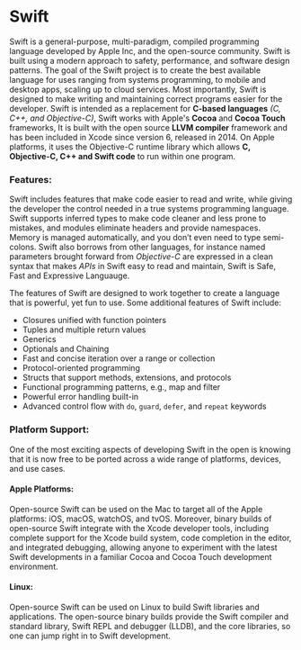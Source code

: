 # Swift
Swift is a general-purpose, multi-paradigm, compiled programming language developed by Apple Inc, and the open-source community.
Swift is built using a modern approach to safety, performance, and software design patterns.
The goal of the Swift project is to create the best available language for uses ranging from systems programming, to mobile and desktop apps,
scaling up to cloud services. Most importantly, Swift is designed to make writing and maintaining correct programs easier for the developer.
Swift is intended as a replacement for **C-based languages** *(C, C++, and Objective-C)*, Swift works with Apple's **Cocoa** and **Cocoa Touch** frameworks,
It is built with the open source **LLVM compiler** framework and has been included in Xcode since version 6, released in 2014.
On Apple platforms, it uses the Objective-C runtime library which allows **C, Objective-C, C++ and Swift code** to run within one program.


### Features:

Swift includes features that make code easier to read and write, while giving the developer the control needed in a true systems programming language.
Swift supports inferred types to make code cleaner and less prone to mistakes, and modules eliminate headers and provide namespaces. Memory is managed
automatically, and you don’t even need to type semi-colons. Swift also borrows from other languages, for instance named parameters brought forward
from *Objective-C* are expressed in a clean syntax that makes *APIs* in Swift easy to read and maintain, Swift is Safe, Fast and Expressive Languauge.

The features of Swift are designed to work together to create a language that is powerful, yet fun to use. Some additional features of Swift include:

- Closures unified with function pointers
- Tuples and multiple return values
- Generics
- Optionals and Chaining
- Fast and concise iteration over a range or collection
- Protocol-oriented programming
- Structs that support methods, extensions, and protocols
- Functional programming patterns, e.g., map and filter
- Powerful error handling built-in
- Advanced control flow with `do`, `guard`, `defer`, and `repeat` keywords

### Platform Support:
One of the most exciting aspects of developing Swift in the open is knowing that it is now free to be ported across a wide range of platforms,
devices, and use cases.
 
#### Apple Platforms:
Open-source Swift can be used on the Mac to target all of the Apple platforms: iOS, macOS, watchOS, and tvOS. Moreover, binary builds of open-source
Swift integrate with the Xcode developer tools, including complete support for the Xcode build system, code completion in the editor, and integrated
debugging, allowing anyone to experiment with the latest Swift developments in a familiar Cocoa and Cocoa Touch development environment.

#### Linux:
Open-source Swift can be used on Linux to build Swift libraries and applications. The open-source binary builds provide the Swift compiler and standard
library, Swift REPL and debugger (LLDB), and the core libraries, so one can jump right in to Swift development.
